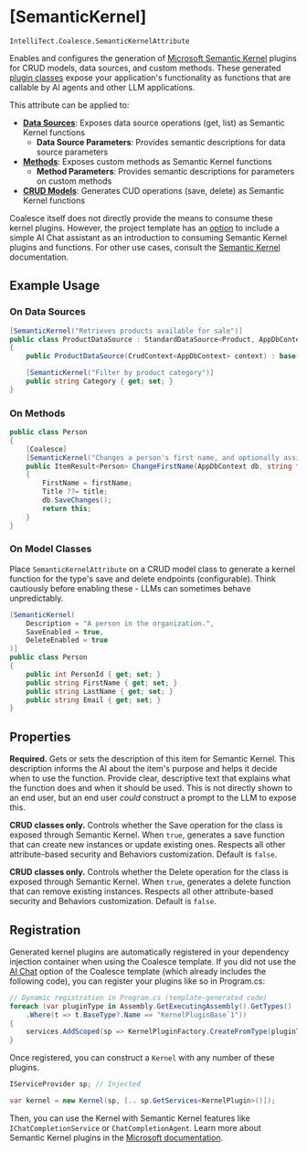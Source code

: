 # [SemanticKernel] 

<Beta />

`IntelliTect.Coalesce.SemanticKernelAttribute`

Enables and configures the generation of [Microsoft Semantic Kernel](https://learn.microsoft.com/en-us/semantic-kernel/overview/) plugins for CRUD models, data sources, and custom methods. These generated [plugin classes](https://learn.microsoft.com/en-us/semantic-kernel/concepts/plugins/?pivots=programming-language-csharp) expose your application's functionality as functions that are callable by AI agents and other LLM applications.

This attribute can be applied to:
- **[Data Sources](/modeling/model-components/data-sources.md)**: Exposes data source operations (get, list) as Semantic Kernel functions
  - **Data Source Parameters**: Provides semantic descriptions for data source parameters
- **[Methods](/modeling/model-components/methods.md)**: Exposes custom methods as Semantic Kernel functions
  - **Method Parameters**: Provides semantic descriptions for parameters on custom methods
- **[CRUD Models](/modeling/model-types/crud.md)**: Generates CUD operations (save, delete) as Semantic Kernel functions

Coalesce itself does not directly provide the means to consume these kernel plugins. However, the project template has an [option](/topics/template-features.md#ai-chat) to include a simple AI Chat assistant as an introduction to consuming Semantic Kernel plugins and functions. For other use cases, consult the [Semantic Kernel](https://learn.microsoft.com/en-us/semantic-kernel/overview/) documentation.

## Example Usage

### On Data Sources

```csharp
[SemanticKernel("Retrieves products available for sale")]
public class ProductDataSource : StandardDataSource<Product, AppDbContext>
{
    public ProductDataSource(CrudContext<AppDbContext> context) : base(context) { }

    [SemanticKernel("Filter by product category")]
    public string Category { get; set; }
}
```

### On Methods

```csharp
public class Person
{
    [Coalesce]
    [SemanticKernel("Changes a person's first name, and optionally assigns a title if they don't yet have one.")]
    public ItemResult<Person> ChangeFirstName(AppDbContext db, string firstName, Titles? title)
    {
        FirstName = firstName;
        Title ??= title;
        db.SaveChanges();
        return this;
    }
}
```

### On Model Classes

Place `SemanticKernelAttribute` on a CRUD model class to generate a kernel function for the type's save and delete endpoints (configurable). Think cautiously before enabling these - LLMs can sometimes behave unpredictably.

```csharp
[SemanticKernel(
    Description = "A person in the organization.",
    SaveEnabled = true,
    DeleteEnabled = true
)]
public class Person
{
    public int PersonId { get; set; }
    public string FirstName { get; set; }
    public string LastName { get; set; }
    public string Email { get; set; }
}
```

## Properties

<Prop def="public required string Description { get; set; }" />

**Required.** Gets or sets the description of this item for Semantic Kernel. This description informs the AI about the item's purpose and helps it decide when to use the function. Provide clear, descriptive text that explains what the function does and when it should be used. This is not directly shown to an end user, but an end user *could* construct a prompt to the LLM to expose this.

<Prop def="public bool SaveEnabled { get; set; }" />

**CRUD classes only.** Controls whether the Save operation for the class is exposed through Semantic Kernel. When `true`, generates a save function that can create new instances or update existing ones. Respects all other attribute-based security and Behaviors customization. Default is `false`.

<Prop def="public bool DeleteEnabled { get; set; }" />

**CRUD classes only.** Controls whether the Delete operation for the class is exposed through Semantic Kernel. When `true`, generates a delete function that can remove existing instances. Respects all other attribute-based security and Behaviors customization. Default is `false`.

## Registration

Generated kernel plugins are automatically registered in your dependency injection container when using the Coalesce template. If you did not use the [AI Chat](/topics/template-features.md#ai-chat) option of the Coalesce template (which already includes the following code), you can register your plugins like so in Program.cs:

```csharp
// Dynamic registration in Program.cs (template-generated code)
foreach (var pluginType in Assembly.GetExecutingAssembly().GetTypes()
    .Where(t => t.BaseType?.Name == "KernelPluginBase`1"))
{
    services.AddScoped(sp => KernelPluginFactory.CreateFromType(pluginType, pluginType.Name, sp));
}
```

Once registered, you can construct a `Kernel` with any number of these plugins. 

```csharp
IServiceProvider sp; // Injected

var kernel = new Kernel(sp, [.. sp.GetServices<KernelPlugin>()]);
```

Then, you can use the Kernel with Semantic Kernel features like `IChatCompletionService` or `ChatCompletionAgent`. Learn more about Semantic Kernel plugins in the [Microsoft documentation](https://learn.microsoft.com/en-us/semantic-kernel/concepts/plugins/?pivots=programming-language-csharp).
